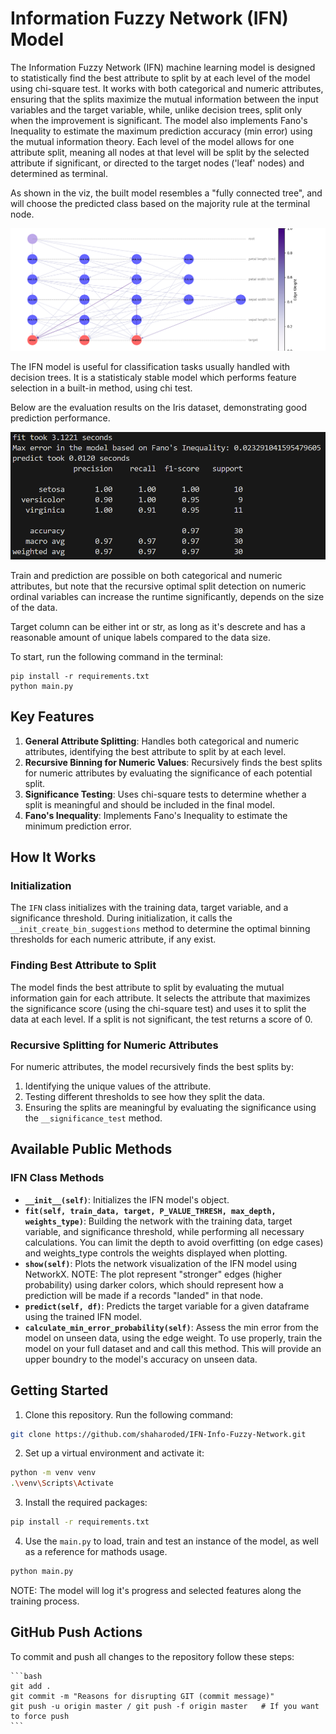 # Information Fuzzy Network (IFN) Model

The Information Fuzzy Network (IFN) machine learning model is designed to statistically find the best attribute to split by at each level of the model using chi-square test. It works with both categorical and numeric attributes, ensuring that the splits maximize the mutual information between the input variables and the target variable, while, unlike decision trees, split only when the improvement is significant. The model also implements Fano's Inequality to estimate the maximum prediction accuracy (min error) using the mutual information theory. Each level of the model allows for one attribute split, meaning all nodes at that level will be split by the selected attribute if significant, or directed to the target nodes ('leaf' nodes) and determined as terminal.

As shown in the viz, the built model resembles a "fully connected tree", and will choose the predicted class based on the majority rule at the terminal node.

![Network Visualization](Images/IFN_Iris.png)

The IFN model is useful for classification tasks usually handled with decision trees. It is a statisticaly stable model which performs feature selection in a built-in method, using chi test. 

Below are the evaluation results on the Iris dataset, demonstrating good prediction performance.

![Network Visualization](Images/IFN_Classification_Report.png)

Train and prediction are possible on both categorical and numeric attributes, but note that the recursive optimal split detection on numeric ordinal variables can increase the runtime significantly, depends on the size of the data.

Target column can be either int or str, as long as it's descrete and has a reasonable amount of unique labels compared to the data size.

To start, run the following command in the terminal:

```
pip install -r requirements.txt
python main.py
```

## Key Features

1. **General Attribute Splitting**: Handles both categorical and numeric attributes, identifying the best attribute to split by at each level.
2. **Recursive Binning for Numeric Values**: Recursively finds the best splits for numeric attributes by evaluating the significance of each potential split.
3. **Significance Testing**: Uses chi-square tests to determine whether a split is meaningful and should be included in the final model.
4. **Fano's Inequality**: Implements Fano's Inequality to estimate the minimum prediction error.

## How It Works

### Initialization

The `IFN` class initializes with the training data, target variable, and a significance threshold. During initialization, it calls the `__init_create_bin_suggestions` method to determine the optimal binning thresholds for each numeric attribute, if any exist.

### Finding Best Attribute to Split

The model finds the best attribute to split by evaluating the mutual information gain for each attribute. It selects the attribute that maximizes the significance score (using the chi-square test) and uses it to split the data at each level. If a split is not significant, the test returns a score of 0.

### Recursive Splitting for Numeric Attributes

For numeric attributes, the model recursively finds the best splits by:
1. Identifying the unique values of the attribute.
2. Testing different thresholds to see how they split the data.
3. Ensuring the splits are meaningful by evaluating the significance using the `__significance_test` method.

## Available Public Methods

### IFN Class Methods

- **`__init__(self)`**: Initializes the IFN model's object.
- **`fit(self, train_data, target, P_VALUE_THRESH, max_depth, weights_type)`**: Building the network with the training data, target variable, and significance threshold, while performing all necessary calculations. You can limit the depth to avoid overfitting (on edge cases) and weights_type controls the weights displayed when plotting.
- **`show(self)`**: Plots the network visualization of the IFN model using NetworkX. NOTE: The plot represent "stronger" edges (higher probability) using darker colors, which should represent how a prediction will be made if a records "landed" in that node.
- **`predict(self, df)`**: Predicts the target variable for a given dataframe using the trained IFN model.
- **`calculate_min_error_probability(self)`**: Assess the min error from the model on unseen data, using the edge weight. To use properly, train the model on your full dataset and and call this method. This will provide an upper boundry to the model's accuracy on unseen data.

## Getting Started
1. Clone this repository. Run the following command:

```bash
git clone https://github.com/shaharoded/IFN-Info-Fuzzy-Network.git
```

2. Set up a virtual environment and activate it:

```bash
python -m venv venv
.\venv\Scripts\Activate
```

3. Install the required packages:

```bash
pip install -r requirements.txt
```

4. Use the `main.py` to load, train and test an instance of the model, as well as a reference for mathods usage.

```bash
python main.py
```

NOTE: The model will log it's progress and selected features along the training process.

## GitHub Push Actions
To commit and push all changes to the repository follow these steps:

    ```bash
    git add .
    git commit -m "Reasons for disrupting GIT (commit message)"
    git push -u origin master / git push -f origin master   # If you want to force push
    ```